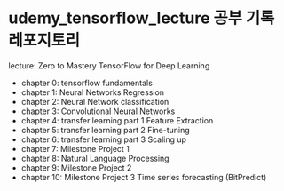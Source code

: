 # udemy_tensorflow_lecture 공부 기록 레포지토리
lecture: Zero to Mastery TensorFlow for Deep Learning 

* chapter 0: tensorflow fundamentals
* chapter 1: Neural Networks Regression 
* chapter 2: Neural Network classification 
* chapter 3: Convolutional Neural Networks
* chapter 4: transfer learning part 1 Feature Extraction
* chapter 5: transfer learning part 2 Fine-tuning
* chapter 6: transfer learning part 3 Scaling up
* chapter 7: Milestone Project 1
* chapter 8: Natural Language Processing
* chapter 9: Milestone Project 2
* chapter 10: Milestone Project 3 Time series forecasting (BitPredict)
